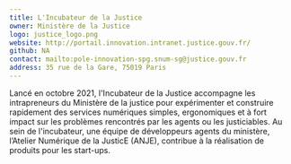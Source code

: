 ```yaml
---
title: L'Incubateur de la Justice
owner: Ministère de la Justice
logo: justice_logo.png
website: http://portail.innovation.intranet.justice.gouv.fr/
github: NA
contact: mailto:pole-innovation-spg.snum-sg@justice.gouv.fr
address: 35 rue de la Gare, 75019 Paris
---
```


Lancé en octobre 2021, l'Incubateur de la Justice accompagne les intrapreneurs du Ministère de la justice pour expérimenter et construire rapidement des services numériques simples, ergonomiques et à fort impact sur les problèmes rencontrés par les agents ou les justiciables. Au sein de l'incubateur, une équipe de développeurs agents du ministère, l’Atelier Numérique de la JusticE (ANJE), contribue à la réalisation de produits pour les start-ups.


